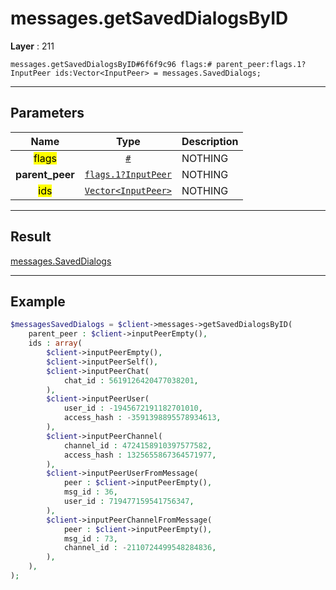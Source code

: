 # messages.getSavedDialogsByID

**Layer** : 211

```tl
messages.getSavedDialogsByID#6f6f9c96 flags:# parent_peer:flags.1?InputPeer ids:Vector<InputPeer> = messages.SavedDialogs;
```

---

## Parameters

| Name | Type | Description |
| :---: | :---: | :--- |
| <mark>flags</mark> | [`#`](type/#) | NOTHING |
| **parent_peer** | [`flags.1?InputPeer`](type/InputPeer) | NOTHING |
| <mark>ids</mark> | [`Vector<InputPeer>`](type/InputPeer) | NOTHING |

---

## Result

[messages.SavedDialogs](type/messages.SavedDialogs)

---

## Example

```php
$messagesSavedDialogs = $client->messages->getSavedDialogsByID(
	parent_peer : $client->inputPeerEmpty(),
	ids : array(
		$client->inputPeerEmpty(),
		$client->inputPeerSelf(),
		$client->inputPeerChat(
			chat_id : 5619126420477038201,
		),
		$client->inputPeerUser(
			user_id : -1945672191182701010,
			access_hash : -3591398895578934613,
		),
		$client->inputPeerChannel(
			channel_id : 4724158910397577582,
			access_hash : 1325655867364571977,
		),
		$client->inputPeerUserFromMessage(
			peer : $client->inputPeerEmpty(),
			msg_id : 36,
			user_id : 719477159541756347,
		),
		$client->inputPeerChannelFromMessage(
			peer : $client->inputPeerEmpty(),
			msg_id : 73,
			channel_id : -2110724499548284836,
		),
	),
);
```